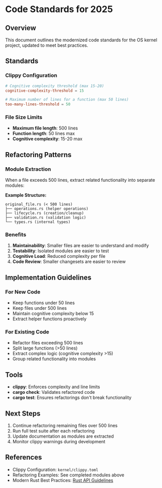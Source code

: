 # Code Standards for 2025

## Overview

This document outlines the modernized code standards for the OS kernel project, updated to meet best practices.

## Standards

### Clippy Configuration

```toml
# Cognitive complexity threshold (max 15-20)
cognitive-complexity-threshold = 15

# Maximum number of lines for a function (max 50 lines)
too-many-lines-threshold = 50
```

### File Size Limits

- **Maximum file length**: 500 lines
- **Function length**: 50 lines max
- **Cognitive complexity**: 15-20 max

## Refactoring Patterns

### Module Extraction

When a file exceeds 500 lines, extract related functionality into separate modules:

**Example Structure:**
```
original_file.rs (< 500 lines)
├── operations.rs (helper operations)
├── lifecycle.rs (creation/cleanup)
├── validation.rs (validation logic)
└── types.rs (internal types)
```

### Benefits

1. **Maintainability**: Smaller files are easier to understand and modify
2. **Testability**: Isolated modules are easier to test
3. **Cognitive Load**: Reduced complexity per file
4. **Code Review**: Smaller changesets are easier to review

## Implementation Guidelines

### For New Code

- Keep functions under 50 lines
- Keep files under 500 lines
- Maintain cognitive complexity below 15
- Extract helper functions proactively

### For Existing Code

- Refactor files exceeding 500 lines
- Split large functions (>50 lines)
- Extract complex logic (cognitive complexity >15)
- Group related functionality into modules

## Tools

- **clippy**: Enforces complexity and line limits
- **cargo check**: Validates refactored code
- **cargo test**: Ensures refactorings don't break functionality

## Next Steps

1. Continue refactoring remaining files over 500 lines
2. Run full test suite after each refactoring
3. Update documentation as modules are extracted
4. Monitor clippy warnings during development

## References

- Clippy Configuration: `kernel/clippy.toml`
- Refactoring Examples: See completed modules above
- Modern Rust Best Practices: [Rust API Guidelines](https://rust-lang.github.io/api-guidelines/)
